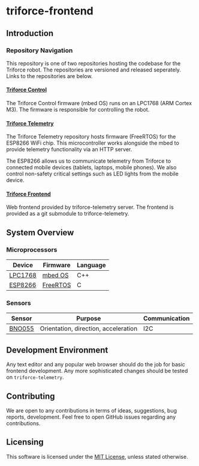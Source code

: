 # triforce-frontend

## Introduction

### Repository Navigation
This repository is one of two repositories hosting the codebase for the Triforce robot. The repositories are versioned and released seperately. Links to the repositories are below.

#### [Triforce Control](https://github.com/TeamTriforceUK/triforce-control)

The Triforce Control firmware (mbed OS) runs on an LPC1768 (ARM Cortex M3). The firmware is responsible for controlling the robot.

#### [Triforce Telemetry](https://github.com/TeamTriforceUK/triforce-telemetry)

The Triforce Telemetry repository hosts firmware (FreeRTOS) for the ESP8266 WiFi chip. This microcontroller works alongside the mbed to provide telemetry functionality via an HTTP server.

The ESP8266 allows us to communicate telemetry from Triforce to connected mobile devices (tablets, laptops, mobile phones). We also control non-safety critical settings such as LED lights from the mobile device.

#### [Triforce Frontend](https://github.com/TeamTriforceUK/triforce-frontend)

Web frontend provided by triforce-telemetry server. The frontend is provided as a git submodule to triforce-telemetry.

## System Overview

### Microprocessors

| Device  | Firmware  | Language |
|---------|-----------|----------|
| [LPC1768](https://developer.mbed.org/platforms/mbed-LPC1768/) | [mbed OS](https://www.mbed.com/en/development/mbed-os/)   | C++      |
| [ESP8266](https://www.adafruit.com/product/2471) | [FreeRTOS](http://www.freertos.org/)  | C        |

### Sensors

| Sensor | Purpose                              | Communication |
|--------|--------------------------------------|---------------|
| [BNO055](https://learn.adafruit.com/adafruit-bno055-absolute-orientation-sensor/overview) | Orientation, direction, acceleration |  I2C          |

## Development Environment

Any text editor and any popular web browser should do the job for basic frontend development.
Any more sophisticated changes should be tested on `triforce-telemetry`.

## Contributing

We are open to any contributions in terms of ideas, suggestions, bug reports, development. Feel free to open GitHub issues regarding any contributions.

## Licensing

This software is licensed under the [MIT License](https://tldrlegal.com/license/mit-license), unless stated otherwise.
